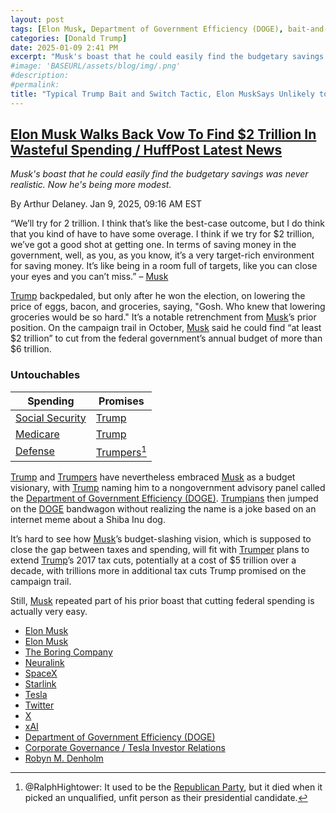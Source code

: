 ```yaml
---
layout: post
tags: [Elon Musk, Department of Government Efficiency (DOGE), bait-and-switch, broken promises, politics]
categories: [Donald Trump]
date: 2025-01-09 2:41 PM
excerpt: "Musk's boast that he could easily find the budgetary savings was never realistic. Now he's being more modest."
#image: 'BASEURL/assets/blog/img/.png'
#description:
#permalink:
title: "Typical Trump Bait and Switch Tactic, Elon MuskSays Unlikely to Save $2 Trillion. DOGE Has Become DODGE."
---
```



## [Elon Musk Walks Back Vow To Find $2 Trillion In Wasteful Spending / HuffPost Latest News](https://www.huffpost.com/entry/elon-musk-doge-2-trillion_n_677fc53ce4b07fd941897923)

*Musk's boast that he could easily find the budgetary savings was never realistic. Now he's being more modest.*

By Arthur Delaney. Jan 9, 2025, 09:16 AM EST

“We’ll try for 2 trillion. I think that’s like the best-case outcome, but I do think that you kind of have to have some overage. I think if we try for $2 trillion, we’ve got a good shot at getting one. In terms of saving money in the government, well, as you, as you know, it’s a very target-rich environment for saving money. It’s like being in a room full of targets, like you can close your eyes and you can’t miss.” – [Musk](https://ir.tesla.com/corporate/elon-musk)

[Trump](https://www.donaldjtrump.com/) backpedaled, but only after he won the election, on lowering the price of eggs, bacon, and groceries, saying, "Gosh. Who knew that lowering groceries would be so hard." It’s a notable retrenchment from [Musk](https://ir.tesla.com/corporate/elon-musk)’s prior position. On the campaign trail in October, [Musk](https://ir.tesla.com/corporate/elon-musk) said he could find “at least \$2 trillion” to cut from the federal government’s annual budget of more than $6 trillion.

### Untouchables

| Spending | Promises |
|---|---|
| [Social Security](https://www.ssa.gov/) | [Trump](https://www.donaldjtrump.com/) |
| [Medicare](https://www.medicare.gov/) | [Trump](https://www.donaldjtrump.com/) |
| [Defense](https://www.defense.gov/) | [Trumpers](https://www.gop.com/)[^51] |

[^51]: @RalphHightower: It used to be the [Republican Party](https://www.gop.com/), but it died when it picked an unqualified, unfit person as their presidential candidate. 

[Trump](https://www.donaldjtrump.com/) and [Trumpers](https://www.gop.com/) have nevertheless embraced [Musk](https://ir.tesla.com/corporate/elon-musk) as a budget visionary, with [Trump](https://www.donaldjtrump.com/) naming him to a nongovernment advisory panel called the [Department of Government Efficiency (DOGE)](https://www.doge.gov/). [Trumpians](https://www.gop.com/) then jumped on the [DOGE](https://www.doge.gov/) bandwagon without realizing the name is a joke based on an internet meme about a Shiba Inu dog.

It’s hard to see how [Musk](https://ir.tesla.com/corporate/elon-musk)’s budget-slashing vision, which is supposed to close the gap between taxes and spending, will fit with [Trumper](https://www.gop.com/) plans to extend [Trump](https://www.donaldjtrump.com/)’s 2017 tax cuts, potentially at a cost of $5 trillion over a decade, with trillions more in additional tax cuts Trump promised on the campaign trail.

Still, [Musk](https://ir.tesla.com/corporate/elon-musk) repeated part of his prior boast that cutting federal spending is actually very easy.

- [Elon Musk](https://ir.tesla.com/corporate/elon-musk)
- [Elon Musk](https://x.com/elonmusk/)
- [The Boring Company](https://www.boringcompany.com/)
- [Neuralink](https://neuralink.com/)
- [SpaceX](https://www.spacex.com/)
- [Starlink](https://www.starlink.com/)
- [Tesla](https://www.tesla.com/)
- [Twitter](https://twitter.com/)
- [ X ](https://x.com/)
- [xAI](https://x.ai/) 
- [Department of Government Efficiency (DOGE)](https://www.doge.gov/)
- [Corporate Governance / Tesla Investor Relations](https://ir.tesla.com/corporate)
- [Robyn M.  Denholm](https://ir.tesla.com/corporate/robyn-m-denholm)
